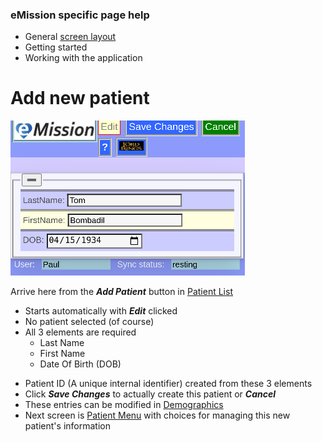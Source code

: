 ### eMission specific page help
* General [screen layout](help//help/GeneralLayout.md)
* Getting started
* Working with the application


# Add new patient
![](/images/NewPat.png)

Arrive here from the *__Add Patient__* button in [Patient List](/help/AllPatients.md)

* Starts automatically with *__Edit__* clicked
* No patient selected (of course)
* All 3 elements are required
  * Last Name
  * First Name
  * Date Of Birth (DOB)
+ Patient ID (A unique internal identifier) created from these 3 elements
+ Click *__Save Changes__* to actually create this patient or *__Cancel__*
+ These entries can be modified in [Demographics](/help/PatientDemographics.md)
+ Next screen is [Patient Menu](/help/PatientPhoto.md) with choices for managing this new patient's information

